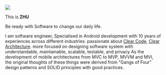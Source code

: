 ![](https://media.wired.co.uk/photos/606d9b367aff197af7c72a2f/master/w_1600%2Cc_limit/wired-uk-android-tips-1.jpg)

This is **ZHU**

Be ready with Software to change our daily life.

I am software engineer, Specialised in Android development with 10 years of experiences across different
industries. passionate about [Clear Code](https://www.goodreads.com/book/show/3735293-clean-code), [Clear Architecture](https://www.goodreads.com/book/show/18043011-clean-architecture?ref=nav_sb_ss_1_14). more focused on designing software system with understandable, maintainable, scalable, testable, and privacy
As the development of mobile architectures from MVC to MVP, MVVM and MVI, the original thoughts of these things were derived from "Gangs of Four" design patterns and SOLID principles with good practices.
